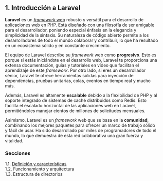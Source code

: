 ## 1. Introducción a Laravel

**Laravel** es un [*framework* web](https://en.wikipedia.org/wiki/Web_framework) robusto y versátil para el desarrollo de aplicaciones web en [PHP](https://en.wikipedia.org/wiki/PHP). Está diseñado con una filosofía de ser amigable para el desarrollador, poniendo especial énfasis en la elegancia y simplicidad de la sintaxis. Su naturaleza de código abierto permite a los desarrolladores de todo el mundo colaborar y contribuir, lo que ha resultado en un ecosistema sólido y en constante crecimiento.

El equipo de Laravel describe su *framework* web como **progresivo**. Esto es porque si estás iniciándote en el desarrollo web, Laravel te proporciona una extensa documentación, guías y tutoriales en vídeo que facilitan el aprendizaje de este *framework*. Por otro lado, si eres un desarrollador sénior, Laravel te ofrece herramientas sólidas para inyección de dependencias, pruebas unitarias, colas, eventos en tiempo real y mucho más.

Además, Laravel es altamente **escalable** debido a la flexibilidad de PHP y al soporte integrado de sistemas de caché distribuidos como Redis. Esto facilita el escalado horizontal de las aplicaciones web en Laravel, permitiéndoles manejar cientos de millones de solicitudes mensuales.

Asimismo, Laravel es un *framework* web que se basa en la **comunidad**, combinando los mejores paquetes para ofrecer un marco de trabajo sólido y fácil de usar. Ha sido desarrollado por miles de programadores de todo el mundo, lo que demuestra de esta red colaborativa una gran fuerza y vitalidad.

### Secciones

1.1. [Definición y características](1.1.md)<br />
1.2. Funcionamiento y arquitectura<br />
1.3. Estructura de directorios

